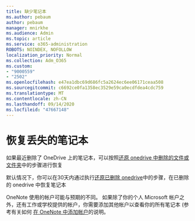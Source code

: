 ```yaml
---
title: 缺少笔记本
ms.author: pebaum
author: pebaum
manager: mnirkhe
ms.audience: Admin
ms.topic: article
ms.service: o365-administration
ROBOTS: NOINDEX, NOFOLLOW
localization_priority: Normal
ms.collection: Adm_O365
ms.custom:
- "9000559"
- "2502"
ms.openlocfilehash: e47ea1dbc69d686fc5a2624ec6ee06171ceaa508
ms.sourcegitcommit: c6692ce0fa1358ec3529e59ca0ecdfdea4cdc759
ms.translationtype: MT
ms.contentlocale: zh-CN
ms.lasthandoff: 09/14/2020
ms.locfileid: "47667148"
---
```

# <a name="recover-missing-notebook"></a>恢复丢失的笔记本

如果最近删除了 OneDrive 上的笔记本，可以按照[还原 onedrive 中删除的文件或文件夹](https://support.office.com/article/949ada80-0026-4db3-a953-c99083e6a84f)中的步骤进行恢复

默认情况下，你可以在30天内通过执行[还原已删除 onedrive](https://docs.microsoft.com/onedrive/restore-deleted-onedrive)中的步骤，在已删除的 onedrive 中恢复笔记本

OneNote 使用的帐户可能与预期的不同。 如果除了你的个人 Microsoft 帐户之外，还有工作或学校提供的帐户，你需要添加其他帐户以查看你的所有笔记本 (参考有关如何 [在 OneNote 中添加帐户](https://support.office.com/article/5afff855-54ee-47e4-a773-db048d4ac299)的说明。